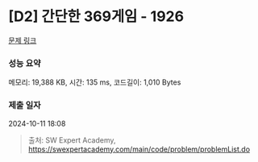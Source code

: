 # [D2] 간단한 369게임 - 1926 

[문제 링크](https://swexpertacademy.com/main/code/problem/problemDetail.do?contestProbId=AV5PTeo6AHUDFAUq) 

### 성능 요약

메모리: 19,388 KB, 시간: 135 ms, 코드길이: 1,010 Bytes

### 제출 일자

2024-10-11 18:08



> 출처: SW Expert Academy, https://swexpertacademy.com/main/code/problem/problemList.do